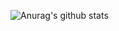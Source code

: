 ![Anurag's github stats](https://github-readme-stats.vercel.app/api?username=LEEJINSUNG123&show_icons=true&theme=tokyonight)

